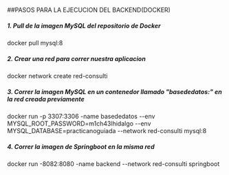 ##PASOS PARA LA EJECUCION DEL BACKEND(DOCKER)
##### 1. Pull de la imagen MySQL del repositorio de Docker
docker pull mysql:8
##### 2. Crear una red para correr nuestra aplicacion
docker network create red-consulti
##### 3. Correr la imagen MySQL en un contenedor llamado "basededatos:" en la red creada previamente
docker run -p 3307:3306 -name basededatos --env MYSQL_ROOT_PASSWORD=m1ch43lhidalgo --env MYSQL_DATABASE=practicanoguiada --network red-consulti mysql:8
##### 4. Correr la imagen de Springboot en la misma red
docker run -8082:8080 -name backend --network red-consulti springboot
